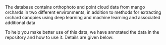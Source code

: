 The database contains orthophoto and point cloud data from mango orchards in two different environments, in addition to methods for extracting orchard canopies using deep learning and machine learning and associated additional data

To help you make better use of this data, we have annotated the data in the repository and how to use it. Details are given below:
